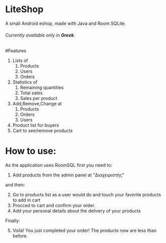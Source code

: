 # LiteShop
A small Android eshop, made with Java and Room SQLite.
###### _Currently available only in __Greek__._
#Features
1. Lists of
   1. Products
   2. Users
   3. Orders
2. Statistics of
   1. Remaining quantities
   2. Total sales
   3. Sales per product
3. Add,Remove,Change at
   1. Products
   2. Orders
   3. Users
4. Product list for buyers
5. Cart to see/remove products

# How to use:
As the application uses RoomSQL first you need to: 

1. Add products from the admin panel at "Διαχειριστής"

and then:

2. Go to products list as a user would do and touch your favorite products to add in cart
3. Procced to cart and confirm your order.
4. Add your personal details about the delivery of your products

Finally: 

5. Voilà! You just completed your order! The products now are less than before.
